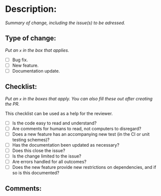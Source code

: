 # Description:
_Summary of change, including the issue(s) to be adressed._

## Type of change:
_Put an `x` in the box that applies._
- [ ] Bug fix.
- [ ] New feature.
- [ ] Documentation update.

## Checklist:
_Put an `x` in the boxes that apply. You can also fill these out after creating the PR._

This checklist can be used as a help for the reviewer.

- [ ] Is the code easy to read and understand?
- [ ] Are comments for humans to read, not computers to disregard?
- [ ] Does a new feature has an accompanying new test (in the CI or unit testing schemes)?
- [ ] Has the documentation been updated as necessary?
- [ ] Does this close the issue?
- [ ] Is the change limited to the issue?
- [ ] Are errors handled for all outcomes?
- [ ] Does the new feature provide new restrictions on dependencies, and if so is this documented?

## Comments:
<!-- Additional comments here, including clarifications on checklist if applicable. -->
